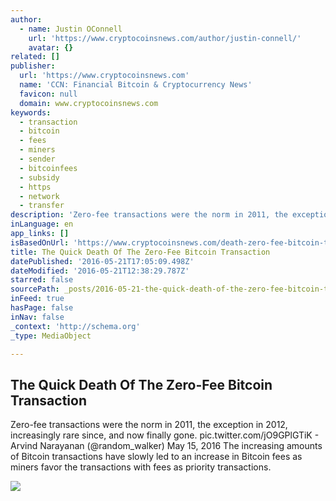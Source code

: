 ```yaml
---
author:
  - name: Justin OConnell
    url: 'https://www.cryptocoinsnews.com/author/justin-connell/'
    avatar: {}
related: []
publisher:
  url: 'https://www.cryptocoinsnews.com'
  name: 'CCN: Financial Bitcoin & Cryptocurrency News'
  favicon: null
  domain: www.cryptocoinsnews.com
keywords:
  - transaction
  - bitcoin
  - fees
  - miners
  - sender
  - bitcoinfees
  - subsidy
  - https
  - network
  - transfer
description: 'Zero-fee transactions were the norm in 2011, the exception in 2012, increasingly rare since, and now finally gone. pic.twitter.com/jO9GPlGTiK - Arvind Narayanan (@random_walker) May 15, 2016 The increasing amounts of Bitcoin transactions have slowly led to an increase in Bitcoin fees as miners favor the transactions with fees as priority transactions.'
inLanguage: en
app_links: []
isBasedOnUrl: 'https://www.cryptocoinsnews.com/death-zero-fee-bitcoin-transaction/'
title: The Quick Death Of The Zero-Fee Bitcoin Transaction
datePublished: '2016-05-21T17:05:09.498Z'
dateModified: '2016-05-21T12:38:29.787Z'
starred: false
sourcePath: _posts/2016-05-21-the-quick-death-of-the-zero-fee-bitcoin-transaction.md
inFeed: true
hasPage: false
inNav: false
_context: 'http://schema.org'
_type: MediaObject

---
```

<article style=""><h1>The Quick Death Of The Zero-Fee Bitcoin Transaction</h1><p>Zero-fee transactions were the norm in 2011, the exception in 2012, increasingly rare since, and now finally gone. pic.twitter.com/jO9GPlGTiK - Arvind Narayanan (@random_walker) May 15, 2016 The increasing amounts of Bitcoin transactions have slowly led to an increase in Bitcoin fees as miners favor the transactions with fees as priority transactions.</p><img src="https://www.cryptocoinsnews.com/wp-content/uploads/2014/06/BITCOIN.jpg" /></article>